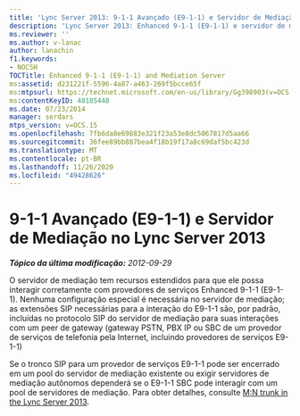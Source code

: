 ```yaml
---
title: 'Lync Server 2013: 9-1-1 Avançado (E9-1-1) e Servidor de Mediação'
description: 'Lync Server 2013: Enhanced 9-1-1 (E9-1-1) e servidor de mediação.'
ms.reviewer: ''
ms.author: v-lanac
author: lanachin
f1.keywords:
- NOCSH
TOCTitle: Enhanced 9-1-1 (E9-1-1) and Mediation Server
ms:assetid: d231221f-5596-4a87-a463-269f5bcce65f
ms:mtpsurl: https://technet.microsoft.com/en-us/library/Gg398903(v=OCS.15)
ms:contentKeyID: 48185448
ms.date: 07/23/2014
manager: serdars
mtps_version: v=OCS.15
ms.openlocfilehash: 7fb6da8e69883e321f23a53e8dc5067817d5aa66
ms.sourcegitcommit: 36fee89bb887bea4f18b19f17a8c69daf5bc423d
ms.translationtype: MT
ms.contentlocale: pt-BR
ms.lasthandoff: 11/26/2020
ms.locfileid: "49428626"
---
```

# <a name="enhanced-9-1-1-e9-1-1-and-mediation-server-in-lync-server-2013"></a>9-1-1 Avançado (E9-1-1) e Servidor de Mediação no Lync Server 2013

<div data-xmlns="http://www.w3.org/1999/xhtml">

<div class="topic" data-xmlns="http://www.w3.org/1999/xhtml" data-msxsl="urn:schemas-microsoft-com:xslt" data-cs="https://msdn.microsoft.com/">

<div data-asp="https://msdn2.microsoft.com/asp">



</div>

<div id="mainSection">

<div id="mainBody">

<span> </span>

_**Tópico da última modificação:** 2012-09-29_

O servidor de mediação tem recursos estendidos para que ele possa interagir corretamente com provedores de serviços Enhanced 9-1-1 (E9-1-1). Nenhuma configuração especial é necessária no servidor de mediação; as extensões SIP necessárias para a interação do E9-1-1 são, por padrão, incluídas no protocolo SIP do servidor de mediação para suas interações com um peer de gateway (gateway PSTN, PBX IP ou SBC de um provedor de serviços de telefonia pela Internet, incluindo provedores de serviços E9-1-1)

Se o tronco SIP para um provedor de serviços E9-1-1 pode ser encerrado em um pool do servidor de mediação existente ou exigir servidores de mediação autônomos dependerá se o E9-1-1 SBC pode interagir com um pool de servidores de mediação. Para obter detalhes, consulte [M:N trunk in the Lync Server 2013](lync-server-2013-m-n-trunk.md).

</div>

<span> </span>

</div>

</div>

</div>

